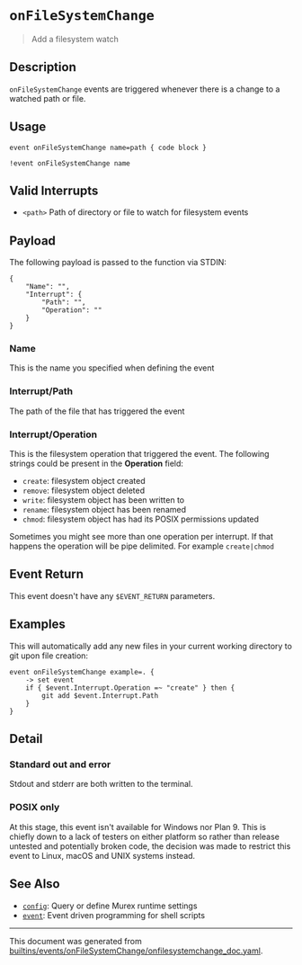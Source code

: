 # `onFileSystemChange`

> Add a filesystem watch

## Description

`onFileSystemChange` events are triggered whenever there is a change to a
watched path or file.

## Usage

```
event onFileSystemChange name=path { code block }

!event onFileSystemChange name
```

## Valid Interrupts

* `<path>`
    Path of directory or file to watch for filesystem events

## Payload

The following payload is passed to the function via STDIN:

```
{
    "Name": "",
    "Interrupt": {
        "Path": "",
        "Operation": ""
    }
}
```

### Name

This is the name you specified when defining the event

### Interrupt/Path

The path of the file that has triggered the event

### Interrupt/Operation

This is the filesystem operation that triggered the event. The following
strings could be present in the **Operation** field:

* `create`: filesystem object created
* `remove`: filesystem object deleted
* `write`:  filesystem object has been written to
* `rename`: filesystem object has been renamed
* `chmod`:  filesystem object has had its POSIX permissions updated

Sometimes you might see more than one operation per interrupt. If that happens
the operation will be pipe delimited. For example `create|chmod`

## Event Return

This event doesn't have any `$EVENT_RETURN` parameters.

## Examples

This will automatically add any new files in your current working directory to
git upon file creation:

```
event onFileSystemChange example=. {
    -> set event
    if { $event.Interrupt.Operation =~ "create" } then {
        git add $event.Interrupt.Path
    }
}
```

## Detail

### Standard out and error

Stdout and stderr are both written to the terminal.

### POSIX only

At this stage, this event isn't available for Windows nor Plan 9. This is
chiefly down to a lack of testers on either platform so rather than release
untested and potentially broken code, the decision was made to restrict this
event to Linux, macOS and UNIX systems instead.

## See Also

* [`config`](../commands/config.md):
  Query or define Murex runtime settings
* [`event`](../commands/event.md):
  Event driven programming for shell scripts

<hr/>

This document was generated from [builtins/events/onFileSystemChange/onfilesystemchange_doc.yaml](https://github.com/lmorg/murex/blob/master/builtins/events/onFileSystemChange/onfilesystemchange_doc.yaml).